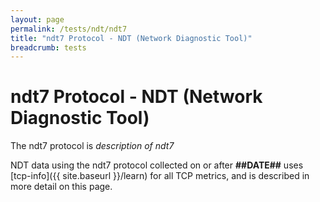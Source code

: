 ```yaml
---
layout: page
permalink: /tests/ndt/ndt7
title: "ndt7 Protocol - NDT (Network Diagnostic Tool)"
breadcrumb: tests
---
```


# ndt7 Protocol - NDT (Network Diagnostic Tool)

The ndt7 protocol is _description of ndt7_

NDT data using the ndt7 protocol collected on or after **##DATE##** uses [tcp-info]({{ site.baseurl }}/learn) for all TCP metrics, and is described in more detail on this page.